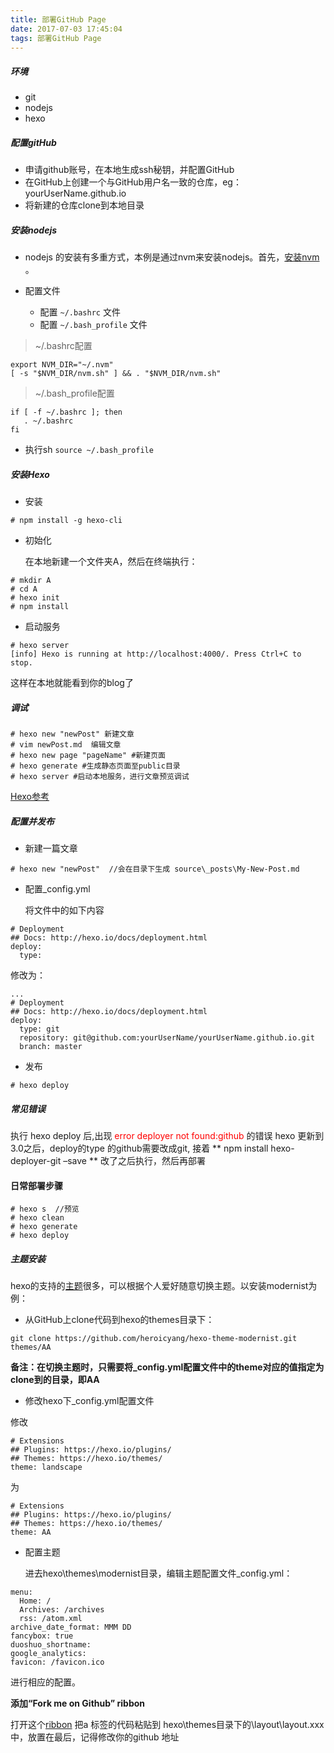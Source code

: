 ```yaml
---
title: 部署GitHub Page
date: 2017-07-03 17:45:04
tags: 部署GitHub Page
---
```


##### 环境

+ git
+ nodejs
+ hexo

##### 配置gitHub

+ 申请github账号，在本地生成ssh秘钥，并配置GitHub
+ 在GitHub上创建一个与GitHub用户名一致的仓库，eg：yourUserName.github.io
+ 将新建的仓库clone到本地目录

##### 安装nodejs

+ nodejs 的安装有多重方式，本例是通过nvm来安装nodejs。首先，[安装nvm](http://weizhifeng.net/node-version-management-via-n-and-nvm.html) 。

+ 配置文件

    + 配置 `~/.bashrc` 文件
    + 配置 `~/.bash_profile` 文件
	

> ~/.bashrc配置

```
export NVM_DIR="~/.nvm"
[ -s "$NVM_DIR/nvm.sh" ] && . "$NVM_DIR/nvm.sh"
```

> ~/.bash_profile配置

```
if [ -f ~/.bashrc ]; then
   . ~/.bashrc
fi
```

+ 执行sh  `source ~/.bash_profile`

<!-- more -->
##### 安装Hexo
+ 安装

```
# npm install -g hexo-cli
```
+ 初始化

    在本地新建一个文件夹A，然后在终端执行：

```
# mkdir A
# cd A
# hexo init
# npm install
```

+ 启动服务

```
# hexo server
[info] Hexo is running at http://localhost:4000/. Press Ctrl+C to stop.
```

这样在本地就能看到你的blog了

##### 调试

```
# hexo new "newPost" 新建文章
# vim newPost.md  编辑文章
# hexo new page "pageName" #新建页面
# hexo generate #生成静态页面至public目录
# hexo server #启动本地服务，进行文章预览调试
```

[Hexo参考](https://hexo.io/docs/)


##### 配置并发布
+ 新建一篇文章

```
# hexo new "newPost"  //会在目录下生成 source\_posts\My-New-Post.md
```

+ 配置_config.yml

    将文件中的如下内容

```
# Deployment
## Docs: http://hexo.io/docs/deployment.html
deploy:
  type:
```

修改为：

```
...
# Deployment
## Docs: http://hexo.io/docs/deployment.html
deploy:
  type: git
  repository: git@github.com:yourUserName/yourUserName.github.io.git
  branch: master
```

+ 发布

```
# hexo deploy
```

##### 常见错误

执行 hexo deploy 后,出现 <font color=red>error deployer not found:github</font> 的错误
hexo 更新到3.0之后，deploy的type 的github需要改成git, 接着
** npm install hexo-deployer-git –save ** 改了之后执行，然后再部署


#### 日常部署步骤

```
# hexo s  //预览
# hexo clean
# hexo generate
# hexo deploy
```

##### 主题安装

hexo的支持的[主题](https://github.com/hexojs/hexo/wiki/Themes)很多，可以根据个人爱好随意切换主题。以安装modernist为例：

+ 从GitHub上clone代码到hexo的themes目录下：

```
git clone https://github.com/heroicyang/hexo-theme-modernist.git themes/AA
```

**备注：在切换主题时，只需要将_config.yml配置文件中的theme对应的值指定为clone到的目录，即AA**

+ 修改hexo下_config.yml配置文件

修改

```
# Extensions
## Plugins: https://hexo.io/plugins/
## Themes: https://hexo.io/themes/
theme: landscape
```

为

```
# Extensions
## Plugins: https://hexo.io/plugins/
## Themes: https://hexo.io/themes/
theme: AA
```

+ 配置主题

    进去hexo\themes\modernist目录，编辑主题配置文件_config.yml：

```
menu:
  Home: /
  Archives: /archives
  rss: /atom.xml
archive_date_format: MMM DD
fancybox: true
duoshuo_shortname:
google_analytics:
favicon: /favicon.ico
```

进行相应的配置。

**添加“Fork me on Github” ribbon**

打开这个[ribbon](https://github.com/blog/273-github-ribbons/) 把a 标签的代码粘贴到 hexo\themes目录下的\layout\layout.xxx 中，放置在最后，记得修改你的github
地址